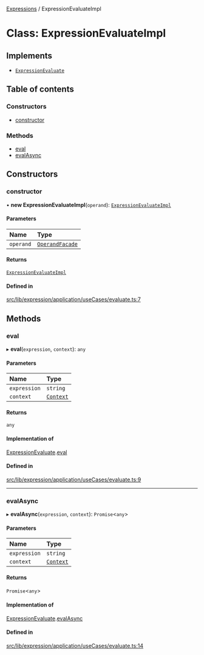 [Expressions](../README.md) / ExpressionEvaluateImpl

# Class: ExpressionEvaluateImpl

## Implements

- [`ExpressionEvaluate`](../interfaces/ExpressionEvaluate.md)

## Table of contents

### Constructors

- [constructor](ExpressionEvaluateImpl.md#constructor)

### Methods

- [eval](ExpressionEvaluateImpl.md#eval)
- [evalAsync](ExpressionEvaluateImpl.md#evalasync)

## Constructors

### constructor

• **new ExpressionEvaluateImpl**(`operand`): [`ExpressionEvaluateImpl`](ExpressionEvaluateImpl.md)

#### Parameters

| Name | Type |
| :------ | :------ |
| `operand` | [`OperandFacade`](../interfaces/OperandFacade.md) |

#### Returns

[`ExpressionEvaluateImpl`](ExpressionEvaluateImpl.md)

#### Defined in

[src/lib/expression/application/useCases/evaluate.ts:7](https://github.com/FlavioLionelRita/3xpr/blob/6ae12c6/src/lib/expression/application/useCases/evaluate.ts#L7)

## Methods

### eval

▸ **eval**(`expression`, `context`): `any`

#### Parameters

| Name | Type |
| :------ | :------ |
| `expression` | `string` |
| `context` | [`Context`](Context.md) |

#### Returns

`any`

#### Implementation of

[ExpressionEvaluate](../interfaces/ExpressionEvaluate.md).[eval](../interfaces/ExpressionEvaluate.md#eval)

#### Defined in

[src/lib/expression/application/useCases/evaluate.ts:9](https://github.com/FlavioLionelRita/3xpr/blob/6ae12c6/src/lib/expression/application/useCases/evaluate.ts#L9)

___

### evalAsync

▸ **evalAsync**(`expression`, `context`): `Promise`\<`any`\>

#### Parameters

| Name | Type |
| :------ | :------ |
| `expression` | `string` |
| `context` | [`Context`](Context.md) |

#### Returns

`Promise`\<`any`\>

#### Implementation of

[ExpressionEvaluate](../interfaces/ExpressionEvaluate.md).[evalAsync](../interfaces/ExpressionEvaluate.md#evalasync)

#### Defined in

[src/lib/expression/application/useCases/evaluate.ts:14](https://github.com/FlavioLionelRita/3xpr/blob/6ae12c6/src/lib/expression/application/useCases/evaluate.ts#L14)
